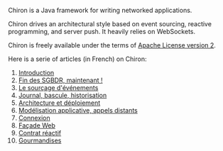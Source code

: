 Chiron is a Java framework for writing networked applications. 

Chiron drives an architectural style based on event sourcing, reactive programming, and server push. It heavily relies on WebSockets.

Chiron is freely available under the terms of [Apache License version 2](https://www.apache.org/licenses/LICENSE-2.0.html).

Here is a serie of articles (in French) on Chiron:

1. [Introduction](https://groups.google.com/d/msg/techos/BKJOuJ2CWEw/14U5SuBcAAAJ)
2. [Fin des SGBDR, maintenant !](https://groups.google.com/d/msg/techos/3CF7R1D81hE/2__SwDEkAgAJ)
3. [Le sourçage d'événements](https://groups.google.com/d/msg/techos/X0uR3CRHW9I/1s9LttCnAwAJ)
4. [Journal, bascule, historisation](https://groups.google.com/d/msg/techos/LaXyAtHE3aw/dVtagE8_BAAJ)
5. [Architecture et déploiement](https://groups.google.com/d/msg/techos/w11O1wtbXdo/rwOSlpWKBAAJ)
6. [Modélisation applicative, appels distants](https://groups.google.com/d/msg/techos/Pxi8hIOVWqY/05txcPcFBgAJ)
7. [Connexion](https://groups.google.com/d/msg/techos/IFmHZfWTeP0/qRuxNFZrAAAJ)
8. [Façade Web](https://groups.google.com/d/msg/techos/PwgN0vjFGDw/Fs2uOVEWBgAJ)
9. [Contrat réactif](https://groups.google.com/d/msg/techos/ez1EVlC494A/ydToX8VXBgAJ)
10. [Gourmandises](https://groups.google.com/d/msg/techos/R8UlmbZ-sMY/tHi1vm6XAgAJ)
